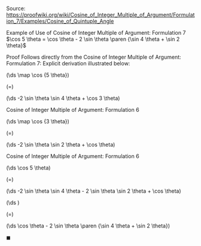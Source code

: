 # 

Source: https://proofwiki.org/wiki/Cosine_of_Integer_Multiple_of_Argument/Formulation_7/Examples/Cosine_of_Quintuple_Angle

Example of Use of Cosine of Integer Multiple of Argument: Formulation 7
$\cos 5 \theta = \cos \theta - 2 \sin \theta \paren {\sin 4 \theta + \sin 2 \theta}$


Proof
Follows directly from the Cosine of Integer Multiple of Argument: Formulation 7:
Explicit derivation illustrated below:














\(\ds \map \cos {5 \theta}\)

\(=\)







\(\ds -2 \sin \theta \sin 4 \theta + \cos 3 \theta\)





Cosine of Integer Multiple of Argument: Formulation 6














\(\ds \map \cos {3 \theta}\)

\(=\)







\(\ds -2 \sin \theta \sin 2 \theta + \cos \theta\)





Cosine of Integer Multiple of Argument: Formulation 6














\(\ds \cos 5 \theta\)

\(=\)







\(\ds -2 \sin \theta \sin 4 \theta - 2 \sin \theta \sin 2 \theta  + \cos \theta\)




















\(\ds \)

\(=\)







\(\ds \cos \theta - 2 \sin \theta \paren {\sin 4 \theta + \sin 2 \theta}\)









$\blacksquare$





